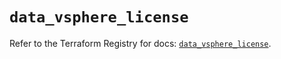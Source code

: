 # `data_vsphere_license`

Refer to the Terraform Registry for docs: [`data_vsphere_license`](https://registry.terraform.io/providers/hashicorp/vsphere/2.10.0/docs/data-sources/license).
